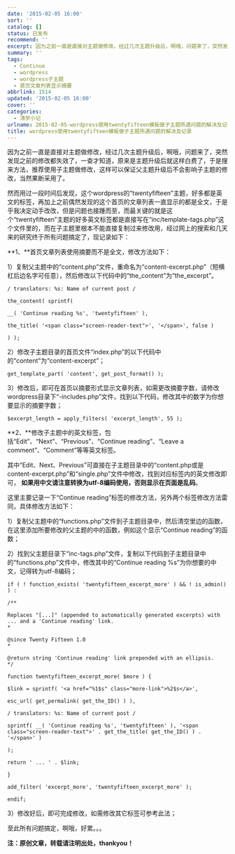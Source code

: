 ```yaml
---
date: '2015-02-05 16:00'
sort: ''
catalog: []
status: 已发布
recommend: ''
excerpt: 因为之前一直是直接对主题做修改，经过几次主题升级后，啊哦，问题来了，突然发现之前的修改都失效了，一查才知道，原来是主题升级后就这样白费了，于是搜来方法，推荐使用子主题做修改，这样可以保证父主题升级后不会影响子主题的修改，当然果断采用了。
summary: ''
tags:
  - Continue
  - wordpress
  - wordpress子主题
  - 首页文章列表显示摘要
abbrlink: 1514
updated: '2015-02-05 16:00'
cover: ''
categories:
  - 清学小记
urlname: 2015-02-05-wordpress使用twentyfifteen模板做子主题所遇问题的解决及记录
title: wordpress使用twentyfifteen模板做子主题所遇问题的解决及记录
---
```


因为之前一直是直接对主题做修改，经过几次主题升级后，啊哦，问题来了，突然发现之前的修改都失效了，一查才知道，原来是主题升级后就这样白费了，于是搜来方法，推荐使用子主题做修改，这样可以保证父主题升级后不会影响子主题的修改，当然果断采用了。


然而用过一段时间后发现，这个wordpress的“twentyfifteen”主题，好多都是英文的标签，再加上之前偶然发现的这个首页的文章列表一直显示的都是全文，于是乎我决定动手改改，但是问题也接踵而至，而最关键的就是这个“twentyfifteen”主题的好多英文标签都是直接写在“inc/template-tags.php”这个文件里的，而在子主题里根本不能直接复制过来修改用，经过网上的搜索和几天来的研究终于所有问题搞定了，现记录如下：


**1、**首页文章列表使用摘要而不是全文，修改方法如下：


1）复制父主题中的“content.php”文件，重命名为“content-excerpt.php”（短横杠后边名字可任意），然后修改以下代码中的“the_content”为“the_excerpt”。


```text
/ translators: %s: Name of current post /

the_content( sprintf(

__( 'Continue reading %s', 'twentyfifteen' ),

the_title( '<span class="screen-reader-text">', '</span>', false )

) );
```


2）修改子主题目录的首页文件“index.php”的以下代码中的“content”为“content-excerpt”；


```text
get_template_part( 'content', get_post_format() );
```


3）修改后，即可在首页以摘要形式显示文章列表，如需更改摘要字数，请修改wordpress目录下“-includes.php”文件，找到以下代码，修改其中的数字为你想要显示的摘要字数；


```text
$excerpt_length = apply_filters( 'excerpt_length', 55 );
```


**2、**修改子主题中的英文标签，包括“Edit”、“Next”、“Previous”、“Continue reading”、“Leave a comment”、“Comment”等等英文标签。


其中“Edit、Next、Previous”可直接在子主题目录中的“content.php或是content-excerpt.php”和“single.php”文件中修改，找到对应标签内的英文修改即可， **如果用中文请注意转换为utf-8编码使用，否则显示在页面是乱码**。


这里主要记录一下“Continue reading”标签的修改方法，另外两个标签修改方法雷同，具体修改方法如下：


1）复制父主题中的“functions.php”文件到子主题目录中，然后清空里边的函数，在这里添加所要修改的父主题的中的函数，例如这个显示“Continue reading”的函数；


2）找到父主题目录下“inc-tags.php”文件，复制以下代码到子主题目录中的“functions.php”文件中，修改其中的“Continue reading %s”为你想要的中文，记得转为utf-8编码；


```text
if ( ! function_exists( 'twentyfifteen_excerpt_more' ) && ! is_admin() ) :

/**

Replaces "[...]" (appended to automatically generated excerpts) with ... and a 'Continue reading' link.
*

@since Twenty Fifteen 1.0
*

@return string 'Continue reading' link prepended with an ellipsis.
*/

function twentyfifteen_excerpt_more( $more ) {

$link = sprintf( '<a href="%1$s" class="more-link">%2$s</a>',

esc_url( get_permalink( get_the_ID() ) ),

/ translators: %s: Name of current post /

sprintf( __( 'Continue reading %s', 'twentyfifteen' ), '<span class="screen-reader-text">' . get_the_title( get_the_ID() ) . '</span>' )

);

return ' ... ' . $link;

}

add_filter( 'excerpt_more', 'twentyfifteen_excerpt_more' );

endif;
```


3）修改好后，即可完成修改，如需修改其它标签可参考此法；


至此所有问题搞定，啊哦，好累。。。


**注：原创文章，转载请注明出处，thankyou！**

